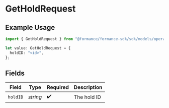 # GetHoldRequest

## Example Usage

```typescript
import { GetHoldRequest } from "@formance/formance-sdk/sdk/models/operations";

let value: GetHoldRequest = {
  holdID: "<id>",
};
```

## Fields

| Field              | Type               | Required           | Description        |
| ------------------ | ------------------ | ------------------ | ------------------ |
| `holdID`           | *string*           | :heavy_check_mark: | The hold ID        |